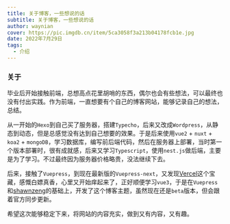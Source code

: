 ```yaml
---
title: 关于博客，一些想说的话
subtitle: 关于博客，一些想说的话
author: waynian
cover: https://pic.imgdb.cn/item/5ca3058f3a213b04178fcb1e.jpg
date: 2022年7月29日
tags: 
  - 介绍
---
```


### 关于
毕业后开始接触前端，总想高点花里胡哨的东西，偶尔也会有些想法，可以最终也没有付出实践。作为前端，一直想要有个自己的博客网站，能够记录自己的想法，总结。

从一开始的`Hexo`到自己买了服务器，搭建`Typecho`，后来又改成`Wordpress`，从静态到动态，但是总感觉没有达到自己想要的效果。于是后来使用`vue2` + `nuxt` + `koa2` + `mongoDB`，学习数据库，编写前后端代码，然后在服务器上部署，当时第一个版本部署时，很有成就感，后来又学习`Typescript`，使用`nest.js`做后端，主要是为了学习。不过最终因为服务器价格略贵，没法继续下去。

后来，接触了`Vuepress`，到现在最新版的`Vuepress-next`，又发现[Vercel](https://vercel.com/)这个宝藏，感慨白嫖真香，心里又开始痒起来了，正好顺便学习`vue3`，于是在`Vuepress`和[shawnzeng](https://shawnzeng.com/)的基础上，开发了这个博客主题，虽然现在还是`beta`版本，但会跟着官方同步更新。

希望这次能够稳定下来，将网站的内容充实，做到又有内容，又有趣。


